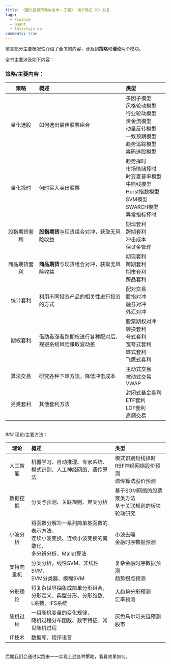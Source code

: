 ```yaml
---
title: 《量化投资策略与技术--丁鹏》 读书笔记（0）前言
tags:
  - Finance
  - Quant
  - lhtzclyjs-dp
comments: true
---
```

前言部分主要概况性介绍了全书的内容，涉及到**策略**和**理论**两个模块。
<!--more-->
全书主要涉及如下内容：

### 策略/主要内容：

|策略|概述|类型|
|:--:|:--|:--|
|量化选股|如何选出最佳股票组合|多因子模型<br>风格轮动模型<br>行业轮动模型<br>资金流模型<br>动量反转模型<br>一致预期模型<br>趋势追踪模型<br>筹码选股模型|
|量化择时|何时买入卖出股票|趋势择时<br>市场情绪择时<br>时变夏普率模型<br>牛熊线模型<br>Hurst指数模型<br>SVM模型<br>SWARCH模型<br>异常指标择时|
|股指期货套利|**股指期货**与现货组合对冲，获取无风险收益|期现套利<br>跨期套利<br>冲击成本<br>保证金管理|
|商品期货套利|**商品期货**与现货组合对冲，获取无风险收益|期现套利<br>跨期套利<br>期市套利<br>跨品套利|
|统计套利|利用不同投资产品的相关性进行投资的方式|配对交易<br>股指对冲<br>融券对冲<br>外汇对冲|
|期权套利|借助看涨看跌期权进行各种配对后，<br>规避系统风险赚取波动差|股票期权对冲<br>转换套利<br>夸式套利<br>宽夸式套利<br>蝶式套利<br>飞鹰式套利|
|算法交易|研究各种下单方法，降低冲击成本|主动式交易<br>被动式交易VWAP|
|另类套利|其他套利方法|封闭式基金套利<br>ETF套利<br>LOF套利<br>高频交易|

<br>
### 理论/主要方法：

|理论|概述|类型|
|:--:|:--|:--|
|人工智能|机器学习、自动推理、专家系统、<br>模式识别、人工神经网络、遗传算法|模式识别短线择时<br>RBF神经网络股价预测<br>遗传算法股价预测|
数据挖掘|分类与预测、关联规则、聚类分析|基于SOM网络的股票聚类方法<br>基于关联规则的板块轮动研究|
小波分析|将函数分解为一系列简单基函数的表示方法，<br>连续小波变换、连续小波变换的离散化、<br>多分辨分析、Mallat算法|小波去噪<br>金融时序数据预测|
支持向量机|分类分析，线性SVM、非线性SVM、<br>SVM分类器、模糊SVM|复杂金融时序数据预测<br>趋势拐点预测|
分形理论|将复杂世界抽象成简单分形组合，<br>分形定义、典型分形、分形维数、L系数、IFS系统|大趋势分形预测<br>汇率预测|
随机过程|一组随机变量的变化规律，<br>随机过程分布函数、数字特征、常见随机过程|灰色马尔可夫链预测股市|
IT技术|数据库、程序语言||

<br>
后期我们会通过实践来一一实现上述各种策略，看看效果如何。